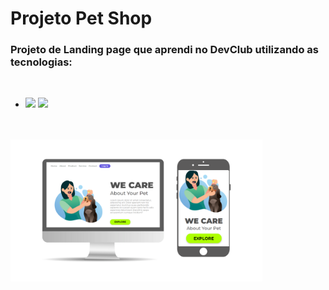 <h1>Projeto Pet Shop</h1> 

<h3>Projeto de Landing page que aprendi no DevClub utilizando as tecnologias:</h3>
<br>

- <img src="https://img.shields.io/badge/HTML5-E34F26.svg?style=for-the-badge&logo=HTML5&logoColor=white"> <img src="https://img.shields.io/badge/CSS3-1572B6.svg?style=for-the-badge&logo=CSS3&logoColor=white">
<br>
<br>
<img src="https://github.com/bianncalopes/Projeto-Pet-Shop/blob/main/IMG/Pet%20Shop.png?raw=true" width="80%">


